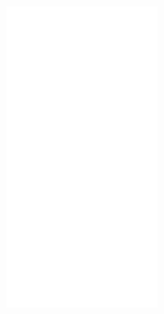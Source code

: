 <embed src="./remark-basic.md" />
<embed src="./remark-basic.md#L1" />
<embed src="./remark-basic.md#L1-L2" />
<embed src="./remark-basic.md#RE-/[\r\n]<pre>[^]+[\r\n]<\/pre>/" />